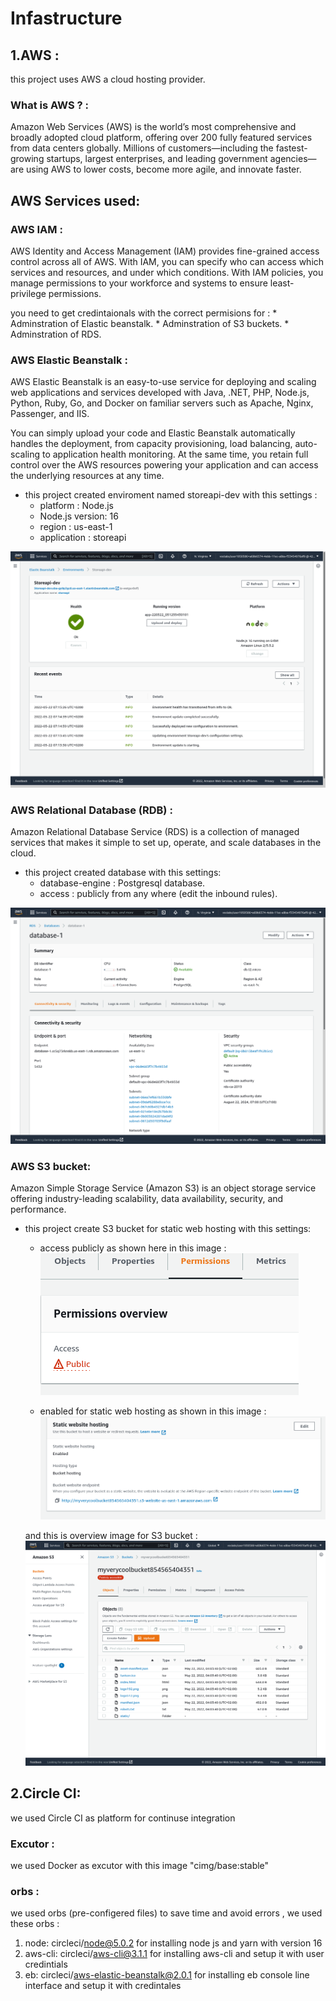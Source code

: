 # Infastructure 

## 1.AWS :
this project uses AWS a cloud hosting provider.

### What is AWS ? :
Amazon Web Services (AWS) is the world’s most comprehensive and broadly adopted cloud platform, offering over 200 fully featured services from data centers globally. Millions of customers—including the fastest-growing startups, largest enterprises, and leading government agencies—are using AWS to lower costs, become more agile, and innovate faster.

## AWS Services used:

### AWS IAM :
AWS Identity and Access Management (IAM) provides fine-grained access control across all of AWS. With IAM, you can specify who can access which services and resources, and under which conditions. With IAM policies, you manage permissions to your workforce and systems to ensure least-privilege permissions.

you need to get credintaionals with the correct permisions for :
    * Adminstration of Elastic beanstalk.
    * Adminstration of S3 buckets.
    * Adminstration of RDS.


### AWS Elastic Beanstalk :
AWS Elastic Beanstalk is an easy-to-use service for deploying and scaling web applications and services developed with Java, .NET, PHP, Node.js, Python, Ruby, Go, and Docker on familiar servers such as Apache, Nginx, Passenger, and IIS.

You can simply upload your code and Elastic Beanstalk automatically handles the deployment, from capacity provisioning, load balancing, auto-scaling to application health monitoring. At the same time, you retain full control over the AWS resources powering your application and can access the underlying resources at any time.

- this project created enviroment named storeapi-dev with this settings :
    * platform : Node.js
    * Node.js version: 16
    * region : us-east-1
    * application : storeapi

![image for enviroment with good health](../images/elastic_beanstalk_env.png)

### AWS Relational Database (RDB) :
Amazon Relational Database Service (RDS) is a collection of managed services that makes it simple to set up, operate, and scale databases in the cloud.

- this project created database with this settings:
    * database-engine : Postgresql database.
    * access : publicly from any where (edit the inbound rules).

![relational database running](../images/RDS_ACTIVE.png)

### AWS S3 bucket:
Amazon Simple Storage Service (Amazon S3) is an object storage service offering industry-leading scalability, data availability, security, and performance.

- this project  create S3 bucket for static web hosting with this settings:

    * access publicly 
    as shown here in this image :
    ![S3 public state](../images/S3_access_public.png)

    * enabled for static web hosting 
    as shown in this image :
    ![S3 web hosting enabled](../images/S3_enable_web_hosting.png)

    and this is overview image for S3 bucket :
    ![S3 overview](../images/S3_overview.png)

## 2.Circle CI:

we used Circle CI as platform for continuse integration

### Excutor :
we used Docker as excutor with this image "cimg/base:stable"

### orbs :
we used orbs (pre-configered files) to save time and avoid errors , we used these orbs :

1. node: circleci/node@5.0.2 for installing node js and yarn with version 16
2. aws-cli: circleci/aws-cli@3.1.1 for installing aws-cli and setup it with user credintials
3. eb: circleci/aws-elastic-beanstalk@2.0.1 for installing eb console line interface and setup it with credintales

